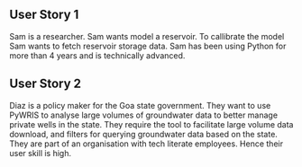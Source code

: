 ## User Story 1
Sam is a researcher. Sam wants model a reservoir. To callibrate the model Sam wants to fetch reservoir storage data. Sam has been using Python for more than 4 years and is technically advanced.


## User Story 2
Diaz is a policy maker for the Goa state government. They want to use PyWRIS to analyse large volumes of groundwater data to better manage private wells in the state. They require the tool to facilitate large volume data download, and filters for querying groundwater data based on the state. They are part of an organisation with tech literate employees. Hence their user skill is high.
